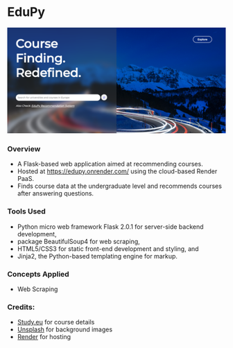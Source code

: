 # EduPy

![](https://github.com/sarbosarcar/EduPy/blob/main/static/icon1.png)

### Overview
- A Flask-based web application aimed at recommending courses. 
- Hosted at https://edupy.onrender.com/ using the cloud-based Render PaaS. 
- Finds course data at the undergraduate level and recommends courses after answering questions.

### Tools Used
- Python micro web framework Flask 2.0.1 for server-side backend development, 
- package BeautifulSoup4 for web scraping, 
- HTML5/CSS3 for static front-end development and styling, and 
- Jinja2, the Python-based templating engine for markup.

### Concepts Applied
- Web Scraping

### Credits:
- [Study.eu](https://study.eu/) for course details
- [Unsplash](https://unsplash.com/) for background images
- [Render](https://render.com/) for hosting
